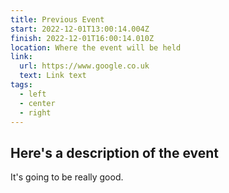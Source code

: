 ```yaml
---
title: Previous Event
start: 2022-12-01T13:00:14.004Z
finish: 2022-12-01T16:00:14.010Z
location: Where the event will be held
link:
  url: https://www.google.co.uk
  text: Link text
tags:
  - left
  - center
  - right
---
```

## Here's a description of the event

It's going to be really good.